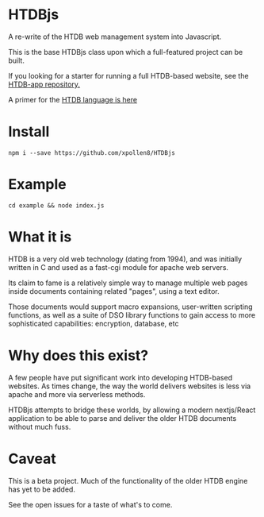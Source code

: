 # HTDBjs

A re-write of the HTDB web management system into Javascript.

This is the base HTDBjs class upon which a full-featured project can be built.

If you looking for a starter for running a full HTDB-based website, see the [HTDB-app repository.](https://github.com/xpollen8/HTDB-app)

A primer for the [HTDB language is here](http://htdb.org/htdb/docs/scripting/syntax.html)

# Install

```
npm i --save https://github.com/xpollen8/HTDBjs
```

# Example

```
cd example && node index.js
```

# What it is

HTDB is a very old web technology (dating from 1994), and was initially written in C and used as a fast-cgi module for apache web servers.

Its claim to fame is a relatively simple way to manage multiple web pages inside documents containing related "pages", using a text editor.

Those documents would support macro expansions, user-written scripting functions, as well as a suite of DSO library functions to gain access to more sophisticated capabilities: encryption, database, etc

# Why does this exist?

A few people have put significant work into developing HTDB-based websites. As times change, the way the world delivers websites is less via apache and more via serverless methods.

HTDBjs attempts to bridge these worlds, by allowing a modern nextjs/React application to be able to parse and deliver the older HTDB documents without much fuss.

# Caveat

This is a beta project. Much of the functionality of the older HTDB engine has yet to be added.

See the open issues for a taste of what's to come.
